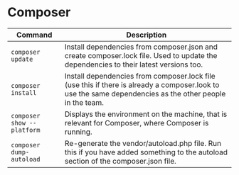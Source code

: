 # Composer
| Command | Description |
| ------- | ----------- |
| `composer update`  | Install dependencies from composer.json and create composer.lock file. Used to update the dependencies to their latest versions too. |
| `composer install` | Install dependencies from composer.lock file (use this if there is already a composer.look to use the same dependencies as the other people in the team. |
| `composer show --platform` | Displays the environment on the machine, that is relevant for Composer, where Composer is running. |
| `composer dump-autoload` | Re-generate the vendor/autoload.php file. Run this if you have added something to the autoload section of the composer.json file. |




